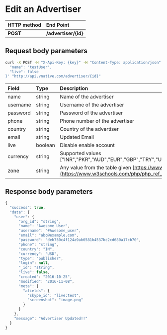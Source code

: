 # Edit an Advertiser

| **HTTP method** | End Point |
| :--- | :--- |
| **POST** | **/advertiser/{id}** |

## **Request body parameters**

```bash
curl -X POST -H "X-Api-Key: {key}" -H "Content-Type: application/json" -H "Cache-Control: no-cache" -H "Postman-Token: cc5d7610-80aa-8f1b-983d-fc5712fcfb53" -d '{
  "name": "testUser",
  "live": false
}' "http://api.vnative.com/advertiser/{id}"
```

| Field | Type | Description | Required |
| :--- | :--- | :--- | :--- |
| name | string | Name of the advertiser | No |
| username | string | Username of the advertiser | No |
| password | string | Password of the advertiser | No |
| phone | string | Phone number of the advertiser | No |
| country | string | Country of the advertiser | No |
| email | string | Updated Email | No |
| live | boolean | Disable enable account | No |
| currency | string | Supported values \["INR","PKR","AUD","EUR","GBP","TRY","USD","IDR","THB","MYR","PHP","VND","RUB","PLN"\] | No |
| zone | string | Any value from the table given [https://www.w3schools.com/php/php\_ref\_timezones.asp](https://www.w3schools.com/php/php_ref_timezones.asp) | No |

## **Response body parameters**

```javascript
{
  "success": true,
  "data": {
    "user": {
      "org_id": "string",
      "name": "Awesome User",
      "username": "#Awesome_user",
      "email": "abc@example.com",
      "password": "deb750c4f124a9ab6581b4537bc2cd680a17cb70",
      "phone": "string",
      "country": "IN",
      "currency": "USD",
      "type": "publisher",
      "login": null,
      "_id": "string",
      "live": false,
      "created": "2016-10-25",
      "modified": "2016-11-08",
      "meta": {
        "afields": {
          "skype_id": "live:test",
          "screenshot": "image.png"
        }
      }
    },
    "message": "Advertiser Updated!!"
  }
}
```

